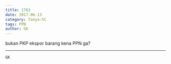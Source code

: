 ```yaml
---
title: 1763
date: 2017-06-13
category: Tanya-SC
tags: PPN
author: GK
---
```


bukan PKP ekspor barang kena PPN ga?

---



`GK`
